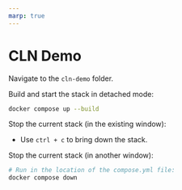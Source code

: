 ```yaml
---
marp: true
---
```


# CLN Demo

Navigate to the `cln-demo` folder.

Build and start the stack in detached mode:

```bash
docker compose up --build
```

Stop the current stack (in the existing window):

* Use `ctrl + c` to bring down the stack.


Stop the current stack (in another window):

```bash
# Run in the location of the compose.yml file:
docker compose down
```

